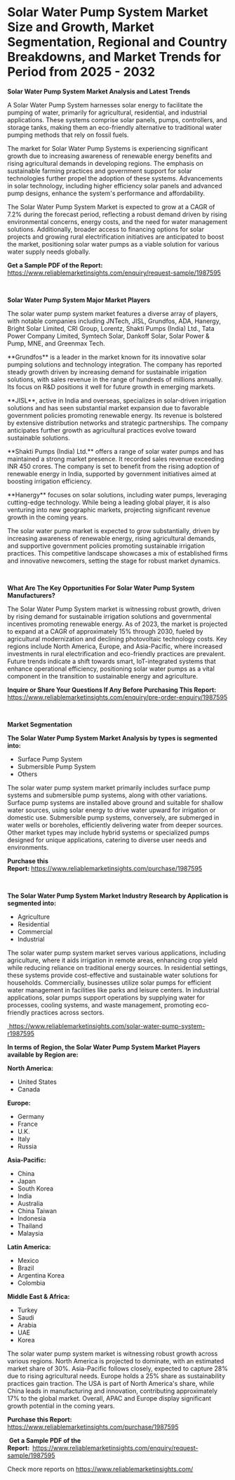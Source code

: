 <p><h1>Solar Water Pump System Market Size and Growth, Market Segmentation, Regional and Country Breakdowns, and Market Trends for Period from 2025 -  2032</h1></p><p><strong>Solar Water Pump System Market Analysis and Latest Trends</strong></p>
<p><p>A Solar Water Pump System harnesses solar energy to facilitate the pumping of water, primarily for agricultural, residential, and industrial applications. These systems comprise solar panels, pumps, controllers, and storage tanks, making them an eco-friendly alternative to traditional water pumping methods that rely on fossil fuels. </p><p>The market for Solar Water Pump Systems is experiencing significant growth due to increasing awareness of renewable energy benefits and rising agricultural demands in developing regions. The emphasis on sustainable farming practices and government support for solar technologies further propel the adoption of these systems. Advancements in solar technology, including higher efficiency solar panels and advanced pump designs, enhance the system's performance and affordability. </p><p>The Solar Water Pump System Market is expected to grow at a CAGR of 7.2% during the forecast period, reflecting a robust demand driven by rising environmental concerns, energy costs, and the need for water management solutions. Additionally, broader access to financing options for solar projects and growing rural electrification initiatives are anticipated to boost the market, positioning solar water pumps as a viable solution for various water supply needs globally.</p></p>
<p><strong>Get a Sample PDF of the Report:&nbsp;</strong> <a href="https://www.reliablemarketinsights.com/enquiry/request-sample/1987595?utm_campaign=2385&utm_medium=2&utm_source=Github&utm_content=ia&utm_term=20022025&utm_id=solar-water-pump-system">https://www.reliablemarketinsights.com/enquiry/request-sample/1987595</a></p>
<p>&nbsp;</p>
<p><strong>Solar Water Pump System Major Market Players</strong></p>
<p><p>The solar water pump system market features a diverse array of players, with notable companies including JNTech, JISL, Grundfos, ADA, Hanergy, Bright Solar Limited, CRI Group, Lorentz, Shakti Pumps (India) Ltd., Tata Power Company Limited, Symtech Solar, Dankoff Solar, Solar Power & Pump, MNE, and Greenmax Tech. </p><p>**Grundfos** is a leader in the market known for its innovative solar pumping solutions and technology integration. The company has reported steady growth driven by increasing demand for sustainable irrigation solutions, with sales revenue in the range of hundreds of millions annually. Its focus on R&D positions it well for future growth in emerging markets.</p><p>**JISL**, active in India and overseas, specializes in solar-driven irrigation solutions and has seen substantial market expansion due to favorable government policies promoting renewable energy. Its revenue is bolstered by extensive distribution networks and strategic partnerships. The company anticipates further growth as agricultural practices evolve toward sustainable solutions.</p><p>**Shakti Pumps (India) Ltd.** offers a range of solar water pumps and has maintained a strong market presence. It recorded sales revenue exceeding INR 450 crores. The company is set to benefit from the rising adoption of renewable energy in India, supported by government initiatives aimed at boosting irrigation efficiency.</p><p>**Hanergy** focuses on solar solutions, including water pumps, leveraging cutting-edge technology. While being a leading global player, it is also venturing into new geographic markets, projecting significant revenue growth in the coming years.</p><p>The solar water pump market is expected to grow substantially, driven by increasing awareness of renewable energy, rising agricultural demands, and supportive government policies promoting sustainable irrigation practices. This competitive landscape showcases a mix of established firms and innovative newcomers, setting the stage for robust market dynamics.</p></p>
<p>&nbsp;</p>
<p><strong>What Are The Key Opportunities For Solar Water Pump System Manufacturers?</strong></p>
<p><p>The Solar Water Pump System market is witnessing robust growth, driven by rising demand for sustainable irrigation solutions and governmental incentives promoting renewable energy. As of 2023, the market is projected to expand at a CAGR of approximately 15% through 2030, fueled by agricultural modernization and declining photovoltaic technology costs. Key regions include North America, Europe, and Asia-Pacific, where increased investments in rural electrification and eco-friendly practices are prevalent. Future trends indicate a shift towards smart, IoT-integrated systems that enhance operational efficiency, positioning solar water pumps as a vital component in the transition to sustainable energy and agriculture.</p></p>
<p><strong>Inquire or Share Your Questions If Any Before Purchasing This Report:</strong> <a href="https://www.reliablemarketinsights.com/enquiry/pre-order-enquiry/1987595?utm_campaign=2385&utm_medium=2&utm_source=Github&utm_content=ia&utm_term=20022025&utm_id=solar-water-pump-system">https://www.reliablemarketinsights.com/enquiry/pre-order-enquiry/1987595</a></p>
<p>&nbsp;</p>
<p><strong>Market Segmentation</strong></p>
<p><strong>The Solar Water Pump System Market Analysis by types is segmented into:</strong></p>
<p><ul><li>Surface Pump System</li><li>Submersible Pump System</li><li>Others</li></ul></p>
<p><p>The solar water pump system market primarily includes surface pump systems and submersible pump systems, along with other variations. Surface pump systems are installed above ground and suitable for shallow water sources, using solar energy to drive water upward for irrigation or domestic use. Submersible pump systems, conversely, are submerged in water wells or boreholes, efficiently delivering water from deeper sources. Other market types may include hybrid systems or specialized pumps designed for unique applications, catering to diverse user needs and environments.</p></p>
<p><strong>Purchase this Report:&nbsp;</strong><a href="https://www.reliablemarketinsights.com/purchase/1987595?utm_campaign=2385&utm_medium=2&utm_source=Github&utm_content=ia&utm_term=20022025&utm_id=solar-water-pump-system">https://www.reliablemarketinsights.com/purchase/1987595</a></p>
<p>&nbsp;</p>
<p><strong>The Solar Water Pump System Market Industry Research by Application is segmented into:</strong></p>
<p><ul><li>Agriculture</li><li>Residential</li><li>Commercial</li><li>Industrial</li></ul></p>
<p><p>The solar water pump system market serves various applications, including agriculture, where it aids irrigation in remote areas, enhancing crop yield while reducing reliance on traditional energy sources. In residential settings, these systems provide cost-effective and sustainable water solutions for households. Commercially, businesses utilize solar pumps for efficient water management in facilities like parks and leisure centers. In industrial applications, solar pumps support operations by supplying water for processes, cooling systems, and waste management, promoting eco-friendly practices across sectors.</p></p>
<p><a href="https://www.reliablemarketinsights.com/solar-water-pump-system-r1987595?utm_campaign=2385&utm_medium=2&utm_source=Github&utm_content=ia&utm_term=20022025&utm_id=solar-water-pump-system">&nbsp;https://www.reliablemarketinsights.com/solar-water-pump-system-r1987595</a></p>
<p><strong>In terms of Region, the Solar Water Pump System Market Players available by Region are:</strong></p>
<p>
    <p> <strong> North America: </strong>
        <ul>
            <li>United States</li>
            <li>Canada</li>
        </ul>
        </p> 
    <p> <strong> Europe: </strong>
        <ul>
            <li>Germany</li>
            <li>France</li>
            <li>U.K.</li>
            <li>Italy</li>
            <li>Russia</li>
        </ul>
        </p> 
    <p> <strong> Asia-Pacific: </strong>
        <ul>
            <li>China</li>
            <li>Japan</li>
            <li>South Korea</li>
            <li>India</li>
            <li>Australia</li>
            <li>China Taiwan</li>
            <li>Indonesia</li>
            <li>Thailand</li>
            <li>Malaysia</li>
        </ul>
        </p> 
    <p> <strong> Latin America: </strong>
        <ul>
            <li>Mexico</li>
            <li>Brazil</li>
            <li>Argentina Korea</li>
            <li>Colombia</li>
        </ul>
        </p> 
    <p> <strong> Middle East & Africa: </strong>
        <ul>
            <li>Turkey</li>
            <li>Saudi</li>
            <li>Arabia</li>
            <li>UAE</li>
            <li>Korea</li>
        </ul>
    </p>
    </p>
<p><p>The solar water pump system market is witnessing robust growth across various regions. North America is projected to dominate, with an estimated market share of 30%. Asia-Pacific follows closely, expected to capture 28% due to rising agricultural needs. Europe holds a 25% share as sustainability practices gain traction. The USA is part of North America's share, while China leads in manufacturing and innovation, contributing approximately 17% to the global market. Overall, APAC and Europe display significant growth potential in the coming years.</p></p>
<p><strong>Purchase this Report: </strong><a href="https://www.reliablemarketinsights.com/purchase/1987595?utm_campaign=2385&utm_medium=2&utm_source=Github&utm_content=ia&utm_term=20022025&utm_id=solar-water-pump-system">https://www.reliablemarketinsights.com/purchase/1987595</a></p>
<p>&nbsp;<strong>Get a Sample PDF of the Report:&nbsp;&nbsp;</strong><a href="https://www.reliablemarketinsights.com/enquiry/request-sample/1987595?utm_campaign=2385&utm_medium=2&utm_source=Github&utm_content=ia&utm_term=20022025&utm_id=solar-water-pump-system">https://www.reliablemarketinsights.com/enquiry/request-sample/1987595</a></p>
<p><strong></strong></p>
<p>Check more reports on <a href="https://www.reliablemarketinsights.com/?utm_campaign=2385&utm_medium=2&utm_source=Github&utm_content=ia&utm_term=20022025&utm_id=solar-water-pump-system">https://www.reliablemarketinsights.com/</a></p>